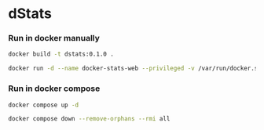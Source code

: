 # dStats

### Run in docker manually

```bash
docker build -t dstats:0.1.0 .
```

```bash
docker run -d --name docker-stats-web --privileged -v /var/run/docker.sock:/var/run/docker.sock -p 2743:2743 dstats:0.1.0
```

### Run in docker compose

```bash
docker compose up -d

docker compose down --remove-orphans --rmi all
```
